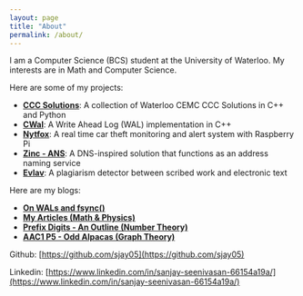 ```yaml
---
layout: page
title: "About"
permalink: /about/
---
```


I am a Computer Science (BCS) student at the University of Waterloo. My interests are in Math and Computer Science.

Here are some of my projects:

- [**CCC Solutions**](https://github.com/sjay05/CCC-Solutions): A collection of Waterloo CEMC CCC Solutions in C++ and Python
- [**CWal**](https://github.com/sjay05/cwal): A Write Ahead Log (WAL) implementation in C++
- [**Nytfox**](https://github.com/sjay05/nytfox): A real time car theft monitoring and alert system with Raspberry Pi
- [**Zinc - ANS**](https://github.com/sjay05/zinc-ans): A DNS-inspired solution that functions as an address naming service
- [**Evlav**](https://github.com/sjay05/EvlavDetection): A plagiarism detector between scribed work and electronic text

Here are my blogs:

- [**On WALs and fsync()**](https://sjay05.github.io/2024/01/06/cwal/)
- [**My Articles (Math & Physics)**](https://sjay05.github.io/2023/06/05/articles/)
- [**Prefix Digits - An Outline (Number Theory)**](https://sjay05.github.io/2022/10/24/pdigit/)
- [**AAC1 P5 - Odd Alpacas (Graph Theory)**](https://sjay05.github.io/2021/07/01/aac1p5/)

Github: [https://github.com/sjay05](https://github.com/sjay05)

Linkedin: [https://www.linkedin.com/in/sanjay-seenivasan-66154a19a/](https://www.linkedin.com/in/sanjay-seenivasan-66154a19a/)
